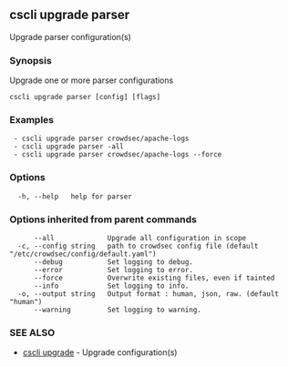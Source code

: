 ## cscli upgrade parser

Upgrade parser configuration(s)

### Synopsis

Upgrade one or more parser configurations

```
cscli upgrade parser [config] [flags]
```

### Examples

```
 - cscli upgrade parser crowdsec/apache-logs  
 - cscli upgrade parser -all  
 - cscli upgrade parser crowdsec/apache-logs --force
```

### Options

```
  -h, --help   help for parser
```

### Options inherited from parent commands

```
      --all             Upgrade all configuration in scope
  -c, --config string   path to crowdsec config file (default "/etc/crowdsec/config/default.yaml")
      --debug           Set logging to debug.
      --error           Set logging to error.
      --force           Overwrite existing files, even if tainted
      --info            Set logging to info.
  -o, --output string   Output format : human, json, raw. (default "human")
      --warning         Set logging to warning.
```

### SEE ALSO

* [cscli upgrade](cscli_upgrade.md)	 - Upgrade configuration(s)


